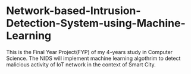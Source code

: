 # Network-based-Intrusion-Detection-System-using-Machine-Learning
This is the Final Year Project(FYP) of my 4-years study in Computer Science. The NIDS will implement machine learning algothrim to detect malicious activity of IoT network in the context of Smart City.
